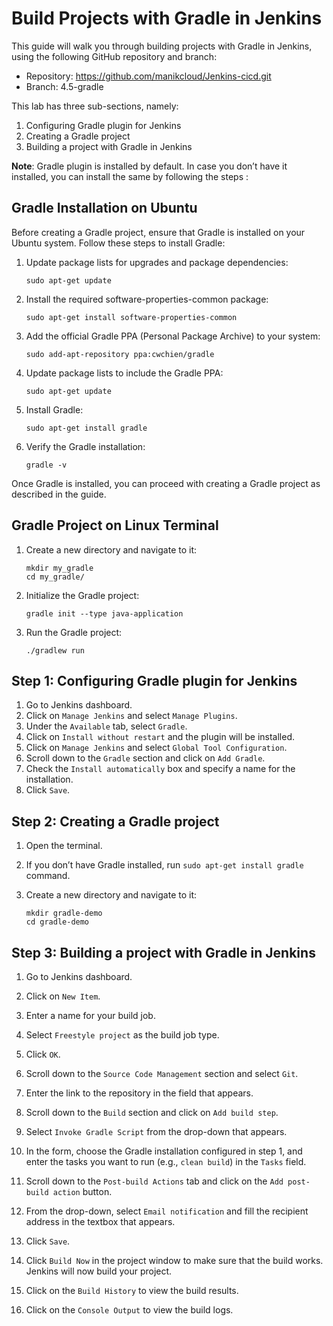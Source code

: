 # Build Projects with Gradle in Jenkins

This guide will walk you through building projects with Gradle in Jenkins, using the following GitHub repository and branch:

- Repository: https://github.com/manikcloud/Jenkins-cicd.git
- Branch: 4.5-gradle

This lab has three sub-sections, namely:

1. Configuring Gradle plugin for Jenkins
2. Creating a Gradle project
3. Building a project with Gradle in Jenkins

**Note**: Gradle plugin is installed by default. In case you don’t have it installed, you can install the same by following the steps :

## Gradle Installation on Ubuntu

Before creating a Gradle project, ensure that Gradle is installed on your Ubuntu system. Follow these steps to install Gradle:

1. Update package lists for upgrades and package dependencies:

   ```
   sudo apt-get update
   ```

2. Install the required software-properties-common package:

   ```
   sudo apt-get install software-properties-common
   ```

3. Add the official Gradle PPA (Personal Package Archive) to your system:

   ```
   sudo add-apt-repository ppa:cwchien/gradle
   ```

4. Update package lists to include the Gradle PPA:

   ```
   sudo apt-get update
   ```

5. Install Gradle:

   ```
   sudo apt-get install gradle
   ```

6. Verify the Gradle installation:

   ```
   gradle -v
   ```

Once Gradle is installed, you can proceed with creating a Gradle project as described in the guide.




## Gradle Project on Linux Terminal

1. Create a new directory and navigate to it:

   ```
   mkdir my_gradle
   cd my_gradle/
   ```

2. Initialize the Gradle project:

   ```
   gradle init --type java-application
   ```

3. Run the Gradle project:

   ```
   ./gradlew run
   ```

## Step 1: Configuring Gradle plugin for Jenkins

1. Go to Jenkins dashboard.
2. Click on `Manage Jenkins` and select `Manage Plugins`.
3. Under the `Available` tab, select `Gradle`.
4. Click on `Install without restart` and the plugin will be installed.
5. Click on `Manage Jenkins` and select `Global Tool Configuration`.
6. Scroll down to the `Gradle` section and click on `Add Gradle`.
7. Check the `Install automatically` box and specify a name for the installation.
8. Click `Save`.

## Step 2: Creating a Gradle project

1. Open the terminal.
2. If you don’t have Gradle installed, run `sudo apt-get install gradle` command.
3. Create a new directory and navigate to it:

   ```
   mkdir gradle-demo  
   cd gradle-demo
   ```

## Step 3: Building a project with Gradle in Jenkins

1. Go to Jenkins dashboard.
2. Click on `New Item`.
3. Enter a name for your build job.
4. Select `Freestyle project` as the build job type.
5. Click `OK`.
6. Scroll down to the `Source Code Management` section and select `Git`.
7. Enter the link to the repository in the field that appears.
8. Scroll down to the `Build` section and click on `Add build step`.
9. Select `Invoke Gradle Script` from the drop-down that appears.
10. In the form, choose the Gradle installation configured in step 1, and enter the tasks you want to run (e.g., `clean build`) in the `Tasks` field.

11. Scroll down to the `Post-build Actions` tab and click on the `Add post-build action` button.
12. From the drop-down, select `Email notification` and fill the recipient address in the textbox that appears.
13. Click `Save`.
14. Click `Build Now` in the project window to make sure that the build works. Jenkins will now build your project.
15. Click on the `Build History` to view the build results.
16. Click on the `Console Output` to view the build logs.

